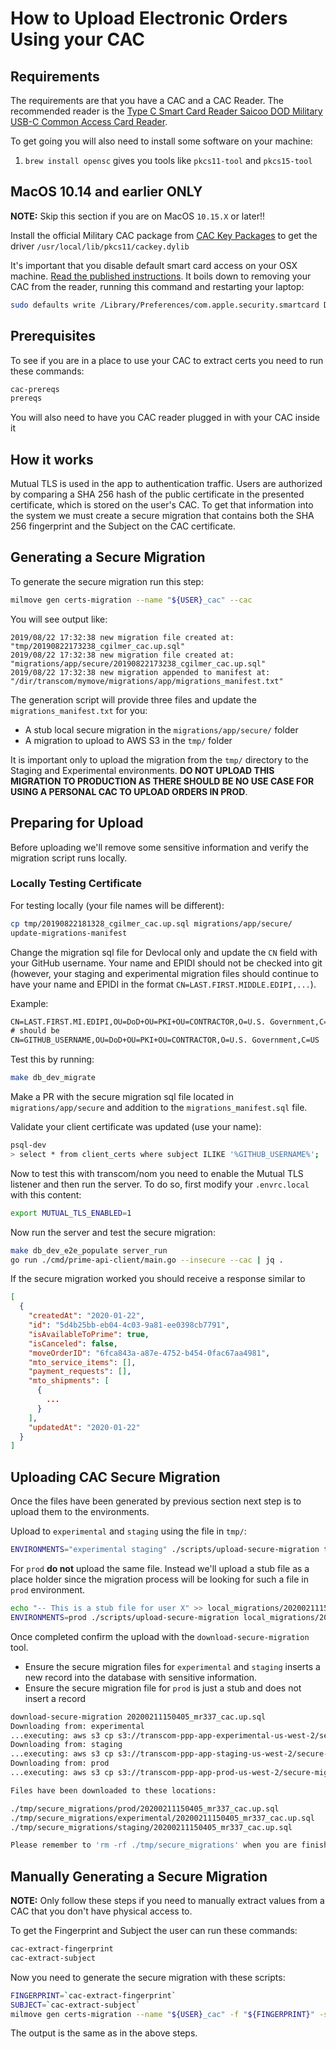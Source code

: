 # How to Upload Electronic Orders Using your CAC

## Requirements

The requirements are that you have a CAC and a CAC Reader. The recommended reader is the [Type C Smart Card Reader
Saicoo DOD Military USB-C Common Access Card Reader](https://www.amazon.com/Reader-Saicoo-Military-Compatible-Windows/dp/B071NT53M7/ref=sr_1_4).

To get going you will also need to install some software on your machine:

1. `brew install opensc` gives you tools like `pkcs11-tool` and `pkcs15-tool`

## MacOS 10.14 and earlier ONLY

**NOTE:** Skip this section if you are on MacOS `10.15.X` or later!!

Install the official Military CAC package from [CAC Key Packages](http://militarycac.org/MacVideos.htm#CACKey_packages) to get the driver `/usr/local/lib/pkcs11/cackey.dylib`

It's important that you disable default smart card access on your OSX machine. [Read the published instructions](http://militarycac.org/macuninstall.htm#Mojave_(10.14),_High_Sierra_(10.13.x),_and_Sierra_(10.12.x)_Built_in_Smart_Card_Ability). It boils down to removing your CAC from the reader, running this command and restarting your laptop:

```sh
sudo defaults write /Library/Preferences/com.apple.security.smartcard DisabledTokens -array com.apple.CryptoTokenKit.pivtoken
```

## Prerequisites

To see if you are in a place to use your CAC to extract certs you need to run these commands:

```sh
cac-prereqs
prereqs
```

You will also need to have you CAC reader plugged in with your CAC inside it

## How it works

Mutual TLS is used in the app to authentication traffic. Users are authorized by comparing a SHA 256 hash of the
public certificate in the presented certificate, which is stored on the user's CAC.
To get that information into the system we must create a secure migration that contains both the
SHA 256 fingerprint and the Subject on the CAC certificate.

## Generating a Secure Migration

To generate the secure migration run this step:

```sh
milmove gen certs-migration --name "${USER}_cac" --cac
```

You will see output like:

```text
2019/08/22 17:32:38 new migration file created at: "tmp/20190822173238_cgilmer_cac.up.sql"
2019/08/22 17:32:38 new migration file created at:  "migrations/app/secure/20190822173238_cgilmer_cac.up.sql"
2019/08/22 17:32:38 new migration appended to manifest at: "/dir/transcom/mymove/migrations/app/migrations_manifest.txt"
```

The generation script will provide three files and update the `migrations_manifest.txt` for you:

* A stub local secure migration in the `migrations/app/secure/` folder
* A migration to upload to AWS S3 in the `tmp/` folder

It is important only to upload the migration from the `tmp/` directory to the Staging and Experimental environments.
**DO NOT UPLOAD THIS MIGRATION TO PRODUCTION AS THERE SHOULD BE NO USE CASE FOR USING A PERSONAL CAC TO UPLOAD ORDERS IN PROD**.

## Preparing for Upload

Before uploading we'll remove some sensitive information and verify the migration script runs locally.

### Locally Testing Certificate

For testing locally (your file names will be different):

```sh
cp tmp/20190822181328_cgilmer_cac.up.sql migrations/app/secure/
update-migrations-manifest
```

Change the migration sql file for Devlocal only and update the `CN` field with your GitHub username. Your name and EPIDI should not be checked into git (however, your staging and experimental migration files should continue to have your name and EPIDI in the format `CN=LAST.FIRST.MIDDLE.EDIPI,...`).

Example:

```tex
CN=LAST.FIRST.MI.EDIPI,OU=DoD+OU=PKI+OU=CONTRACTOR,O=U.S. Government,C=US
# should be
CN=GITHUB_USERNAME,OU=DoD+OU=PKI+OU=CONTRACTOR,O=U.S. Government,C=US
```

Test this by running:

```bash
make db_dev_migrate
```

Make a PR with the secure migration sql file located in `migrations/app/secure` and addition to the `migrations_manifest.sql` file.

Validate your client certificate was updated (use your name):

```sh
psql-dev
> select * from client_certs where subject ILIKE '%GITHUB_USERNAME%';
```

Now to test this with transcom/nom you need to enable the Mutual TLS listener and then run the server. To do so, first modify your `.envrc.local` with this content:

```sh
export MUTUAL_TLS_ENABLED=1
```

Now run the server and test the secure migration:

```sh
make db_dev_e2e_populate server_run
go run ./cmd/prime-api-client/main.go --insecure --cac | jq .
```

If the secure migration worked you should receive a response similar to

```json
[
  {
    "createdAt": "2020-01-22",
    "id": "5d4b25bb-eb04-4c03-9a81-ee0398cb7791",
    "isAvailableToPrime": true,
    "isCanceled": false,
    "moveOrderID": "6fca843a-a87e-4752-b454-0fac67aa4981",
    "mto_service_items": [],
    "payment_requests": [],
    "mto_shipments": [
      {
        ...
      }
    ],
    "updatedAt": "2020-01-22"
  }
]
```



## Uploading CAC Secure Migration

Once the files have been generated by previous section next step is to upload them to the environments.

Upload to `experimental` and `staging` using the file in `tmp/`:

```bash
ENVIRONMENTS="experimental staging" ./scripts/upload-secure-migration tmp/20200211150405_mr337_cac.up.sql
```

For `prod` **do not** upload the same file. Instead we'll upload a stub file as a place holder since the migration process will be looking for such a file in `prod` environment.

```bash
echo "-- This is a stub file for user X" >> local_migrations/20200211150405_mr337_cac.up.sql
ENVIRONMENTS=prod ./scripts/upload-secure-migration local_migrations/20200211150405_mr337_cac.up.sql
```

Once completed confirm the upload with the `download-secure-migration` tool.

* Ensure the secure migration files for `experimental` and `staging` inserts a new record into the database with sensitive information.
* Ensure the secure migration file for `prod` is just a stub and does not insert a record

```bash
download-secure-migration 20200211150405_mr337_cac.up.sql
Downloading from: experimental
...executing: aws s3 cp s3://transcom-ppp-app-experimental-us-west-2/secure-migrations/20200211150405_mr337_cac.up.sql ./tmp/secure_migrations/experimental/20200211150405_mr337_cac.up.sql
Downloading from: staging
...executing: aws s3 cp s3://transcom-ppp-app-staging-us-west-2/secure-migrations/20200211150405_mr337_cac.up.sql ./tmp/secure_migrations/staging/20200211150405_mr337_cac.up.sql
Downloading from: prod
...executing: aws s3 cp s3://transcom-ppp-app-prod-us-west-2/secure-migrations/20200211150405_mr337_cac.up.sql ./tmp/secure_migrations/prod/20200211150405_mr337_cac.up.sql

Files have been downloaded to these locations:

./tmp/secure_migrations/prod/20200211150405_mr337_cac.up.sql
./tmp/secure_migrations/experimental/20200211150405_mr337_cac.up.sql
./tmp/secure_migrations/staging/20200211150405_mr337_cac.up.sql

Please remember to 'rm -rf ./tmp/secure_migrations' when you are finished working
```



## Manually Generating a Secure Migration

**NOTE:**  Only follow these steps if you need to manually extract values from a CAC that you don't have physical access to.

To get the Fingerprint and Subject the user can run these commands:

```sh
cac-extract-fingerprint
cac-extract-subject
```

Now you need to generate the secure migration with these scripts:

```sh
FINGERPRINT=`cac-extract-fingerprint`
SUBJECT=`cac-extract-subject`
milmove gen certs-migration --name "${USER}_cac" -f "${FINGERPRINT}" -s "${SUBJECT}"
```

The output is the same as in the above steps.
